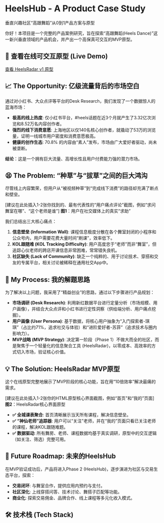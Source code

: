 # HeelsHub - A Product Case Study
垂直兴趣社区“高跟舞蹈”从0到1产品方案与原型

你好！本项目是一个完整的产品案例研究，旨在探索“高跟舞蹈(Heels Dance)”这一新兴垂直领域的产品机会，并产出一个高保真可交互的MVP原型。

## 🚀 查看在线可交互原型 (Live Demo)
[查看 HeelsRadar v1 原型](https://github.com/betteryum/HeelsHub/blob/6fe4dd2a8f9d5c36cb922c7d351d82576a87b945/HeelsRadar%20v1.html)

## 📈 The Opportunity: 亿级流量背后的市场空白
通过对小红书、大众点评等平台的Desk Research，我们发现了一个数据惊人的蓝海市场：

- **极高的线上热度**: 仅小红书平台，#heels话题在近3个月就产生了3.32亿次浏览和8.52万名内容创作者。
- **强烈的线下消费意愿**: 上海地区以仅140名核心创作者，就撬动了53万的浏览量，证明一线城市用户密度和消费意愿极高。
- **健康的创作生态**: 70.8% 的内容由“素人”发布，市场由广大爱好者驱动，尚未被垄断。

**结论**：这是一个拥有巨大流量、高增长性且用户付费能力强的潜力市场。

## 😫 The Problem: “种草”与“拔草”之间的巨大鸿沟
尽管线上内容繁荣，但用户从“被视频种草”到“完成线下消费”的路径却充满了断点和壁垒。

[建议在此处插入1-2张你找到的、最有代表性的“用户痛点评论”截图，例如“求问舞室在哪”、“这个老师是谁”]
**图1**：用户在社交媒体上的真实“求助”

我们总结出三大核心痛点：
1. **信息壁垒 (Information Wall)**: 课程信息极度分散在各个舞室封闭的小程序和公众号内，用户需要花费大量时间“刷课”，效率低下。
2. **KOL跟随难 (KOL Tracking Difficulty)**: 用户高度忠于“老师”而非“舞室”，但追踪心仪老师的跨店开课信息非常困难，常常错失良机。
3. **社区缺失 (Lack of Community)**: 缺乏一个纯粹的、用于讨论技术、穿搭和交友的专属平台，相关讨论被稀释在通用社交App中。

## 🧠 My Process: 我的解题思路
为了解决以上问题，我采用了“精益创业”的思路，通过以下步骤进行产品规划：

- **市场调研 (Desk Research)**: 利用新红数据平台进行定量分析（市场规模、用户画像），并结合大众点评和小红书进行定性洞察（供给端分析、用户痛点挖掘）。
- **用户画像 (User Persona)**: 基于数据，将核心用户抽象为“入门探索者-琪琪”（占比约71%，追求社交与体验）和“进阶爱好者-苏菲”（追求技术与圈内影响力）。
- **MVP战略 (MVP Strategy)**: 决定第一阶段（Phase 1）不做大而全的社区，而是聚焦于一个轻量化的信息聚合工具 (HeelsRadar)，以零成本、高效率的方式切入市场，验证核心价值。

## 💡 The Solution: HeelsRadar MVP原型
这个在线原型完整地展示了MVP阶段的核心功能，旨在用“10倍效率”解决最痛的需求。

[建议在此处插入1-2张你的HTML原型核心界面截图，例如“首页”和“我的”页面]
**图2**：HeelsRadar核心界面原型

- **✅ 全城课表聚合**: 首页清晰展示当天所有课程，解决信息壁垒。
- **✅ “神仙老师”追踪器**: 用户可以“关注”老师，并在“我的”页面只看已关注老师的课程，解决KOL跟随难题。
- **✅ 数据驱动**: 所有舞房、老师、课程数据均基于真实调研，原型中的交互逻辑（如关注、筛选）完整可用。

## 🔮 Future Roadmap: 未来的HeelsHub
在MVP验证成功后，产品将进入Phase 2 (HeelsHub)，逐步演进为社区与交易生态平台，探索：

- **交易闭环**: 与舞室合作，提供应用内预约与支付。
- **社区深化**: 上线穿搭问答、技术讨论、舞搭子匹配等功能。
- **商业化**: 探索交易佣金、品牌合作、线上课程等多元化收入模式。

## 🛠️ 技术栈 (Tech Stack)

